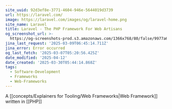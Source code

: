 ```yaml
---
site_uuid: 92d3ef8e-3771-4604-946e-5644019d3739
url: https://laravel.com/
image: https://laravel.com/images/og/laravel-home.png
site_name: Laravel
title: Laravel - The PHP Framework For Web Artisans
og_screenshot_url: >-
  https://og-screenshots-prod.s3.amazonaws.com/1366x768/80/false/9977a69b1c572cc8d9911eae8d7c636b6519e0236188a91859c903391ce4a2b6.jpeg
jina_last_request: '2025-03-09T06:45:14.711Z'
jina_error: Error occurred
og_last_fetch: '2025-03-07T05:20:56.425Z'
date_modified: '2025-04-12'
date_created: '2025-03-30T05:44:14.868Z'
tags:
  - Software-Development
  - Frameworks
  - Web-Frameworks
---
```














A [[concepts/Explainers for Tooling/Web Frameworks|Web Framework]] written in [[PHP]]
